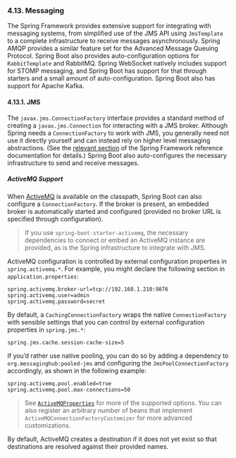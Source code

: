 ### 4.13. Messaging

The Spring Framework provides extensive support for integrating with messaging systems, from simplified use of the JMS API using `JmsTemplate` to a complete infrastructure to receive messages asynchronously. Spring AMQP provides a similar feature set for the Advanced Message Queuing Protocol. Spring Boot also provides auto-configuration options for `RabbitTemplate` and RabbitMQ. Spring WebSocket natively includes support for STOMP messaging, and Spring Boot has support for that through starters and a small amount of auto-configuration. Spring Boot also has support for Apache Kafka.

#### 4.13.1. JMS

The `javax.jms.ConnectionFactory` interface provides a standard method of creating a `javax.jms.Connection` for interacting with a JMS broker. Although Spring needs a `ConnectionFactory` to work with JMS, you generally need not use it directly yourself and can instead rely on higher level messaging abstractions. (See the [relevant section](https://docs.spring.io/spring/docs/5.2.2.RELEASE/spring-framework-reference/integration.html#jms) of the Spring Framework reference documentation for details.) Spring Boot also auto-configures the necessary infrastructure to send and receive messages.

##### ActiveMQ Support

When [ActiveMQ](https://activemq.apache.org/) is available on the classpath, Spring Boot can also configure a `ConnectionFactory`. If the broker is present, an embedded broker is automatically started and configured (provided no broker URL is specified through configuration).

> If you use `spring-boot-starter-activemq`, the necessary dependencies to connect or embed an ActiveMQ instance are provided, as is the Spring infrastructure to integrate with JMS.

ActiveMQ configuration is controlled by external configuration properties in `spring.activemq.*`. For example, you might declare the following section in `application.properties`:

```properties
spring.activemq.broker-url=tcp://192.168.1.210:9876
spring.activemq.user=admin
spring.activemq.password=secret
```

By default, a `CachingConnectionFactory` wraps the native `ConnectionFactory` with sensible settings that you can control by external configuration properties in `spring.jms.*`:

```properties
spring.jms.cache.session-cache-size=5
```

If you’d rather use native pooling, you can do so by adding a dependency to `org.messaginghub:pooled-jms` and configuring the `JmsPoolConnectionFactory` accordingly, as shown in the following example:

```properties
spring.activemq.pool.enabled=true
spring.activemq.pool.max-connections=50
```

> See [`ActiveMQProperties`](https://github.com/spring-projects/spring-boot/tree/v2.2.2.RELEASE/spring-boot-project/spring-boot-autoconfigure/src/main/java/org/springframework/boot/autoconfigure/jms/activemq/ActiveMQProperties.java) for more of the supported options. You can also register an arbitrary number of beans that implement `ActiveMQConnectionFactoryCustomizer` for more advanced customizations.

By default, ActiveMQ creates a destination if it does not yet exist so that destinations are resolved against their provided names.